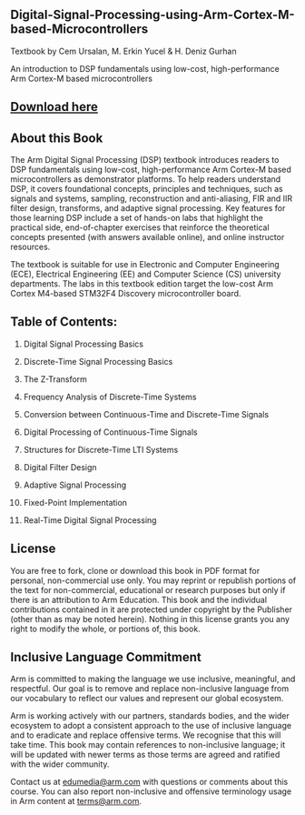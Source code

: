 ## Digital-Signal-Processing-using-Arm-Cortex-M-based-Microcontrollers

Textbook by Cem Ursalan, M. Erkin Yucel & H. Deniz Gurhan

An introduction to DSP fundamentals using low-cost, high-performance Arm Cortex-M based microcontrollers

## [Download here](https://github.com/arm-university/Digital-Signal-Processing-using-Arm-Cortex-M-based-Microcontrollers/blob/main/DigitalSignalProcessing_textbook.pdf)

## About this Book
The Arm Digital Signal Processing (DSP) textbook introduces readers to DSP fundamentals using low-cost, high-performance Arm Cortex-M based microcontrollers as demonstrator platforms. To help readers understand DSP, it covers foundational concepts, principles and techniques, such as signals and systems, sampling, reconstruction and anti-aliasing, FIR and IIR filter design, transforms, and adaptive signal processing. Key features for those learning DSP include a set of hands-on labs that highlight the practical side, end-of-chapter exercises that reinforce the theoretical concepts presented (with answers available online), and online instructor resources. 

The textbook is suitable for use in Electronic and Computer Engineering (ECE), Electrical Engineering (EE) and Computer Science (CS) university departments. The labs in this textbook edition target the low-cost Arm Cortex M4-based STM32F4 Discovery microcontroller board.

## Table of Contents:
1.	Digital Signal Processing Basics

2.	Discrete-Time Signal Processing Basics

3.	The Z-Transform

4.	Frequency Analysis of Discrete-Time Systems

5.	Conversion between Continuous-Time and Discrete-Time Signals

6.	Digital Processing of Continuous-Time Signals

7.	Structures for Discrete-Time LTI Systems

8.	Digital Filter Design

9.	Adaptive Signal Processing

10. Fixed-Point Implementation

11. Real-Time Digital Signal Processing

## License
You are free to fork, clone or download this book in PDF format for personal, non-commercial use only. 
You may reprint or republish portions of the text for non-commercial, educational or research purposes but only if there is an attribution to Arm Education.
This book and the individual contributions contained in it are protected under copyright by the
Publisher (other than as may be noted herein). Nothing in this license grants you any right to modify the whole, or portions of, this book.

## Inclusive Language Commitment
Arm is committed to making the language we use inclusive, meaningful, and respectful. Our goal is to remove and replace non-inclusive language from our vocabulary to reflect our values and represent our global ecosystem.

Arm is working actively with our partners, standards bodies, and the wider ecosystem to adopt a consistent approach to the use of inclusive language and to eradicate and replace offensive terms. We recognise that this will take time. This book may contain references to non-inclusive language; it will be updated with newer terms as those terms are agreed and ratified with the wider community.

Contact us at edumedia@arm.com with questions or comments about this course. You can also report non-inclusive and offensive terminology usage in Arm content at terms@arm.com.
